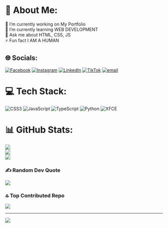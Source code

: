 # 💫 About Me:
🔭 I’m currently working on My Portfolio<br>🌱 I’m currently learning WEB DEVELOPMENT<br>💬 Ask me about HTML, CSS, JS<br>⚡ Fun fact I AM A HUMAN


## 🌐 Socials:
[![Facebook](https://img.shields.io/badge/Facebook-%231877F2.svg?logo=Facebook&logoColor=white)](https://facebook.com/abhinavpandey) [![Instagram](https://img.shields.io/badge/Instagram-%23E4405F.svg?logo=Instagram&logoColor=white)](https://instagram.com/abhii7104) [![LinkedIn](https://img.shields.io/badge/LinkedIn-%230077B5.svg?logo=linkedin&logoColor=white)](https://linkedin.com/in/abhinav ) [![TikTok](https://img.shields.io/badge/TikTok-%23000000.svg?logo=TikTok&logoColor=white)](https://tiktok.com/@abhinav) [![email](https://img.shields.io/badge/Email-D14836?logo=gmail&logoColor=white)](mailto:fashionergaming@gmail.com) 

# 💻 Tech Stack:
![CSS3](https://img.shields.io/badge/css3-%231572B6.svg?style=for-the-badge&logo=css3&logoColor=white) ![JavaScript](https://img.shields.io/badge/javascript-%23323330.svg?style=for-the-badge&logo=javascript&logoColor=%23F7DF1E) ![TypeScript](https://img.shields.io/badge/typescript-%23007ACC.svg?style=for-the-badge&logo=typescript&logoColor=white) ![Python](https://img.shields.io/badge/python-3670A0?style=for-the-badge&logo=python&logoColor=ffdd54) ![XFCE](https://img.shields.io/badge/XFCE-%232284F2.svg?style=for-the-badge&logo=xfce&logoColor=white)
# 📊 GitHub Stats:
![](https://github-readme-stats.vercel.app/api?username=Abhii7104&theme=aura_dark&hide_border=false&include_all_commits=true&count_private=true)<br/>
![](https://nirzak-streak-stats.vercel.app/?user=Abhii7104&theme=aura_dark&hide_border=false)<br/>
![](https://github-readme-stats.vercel.app/api/top-langs/?username=Abhii7104&theme=aura_dark&hide_border=false&include_all_commits=true&count_private=true&layout=compact)

### ✍️ Random Dev Quote
![](https://quotes-github-readme.vercel.app/api?type=horizontal&theme=radical)

### 🔝 Top Contributed Repo
![](https://github-contributor-stats.vercel.app/api?username=Abhii7104&limit=5&theme=dark&combine_all_yearly_contributions=true)

---
[![](https://visitcount.itsvg.in/api?id=Abhii7104&icon=9&color=0)](https://visitcount.itsvg.in)

<!-- Proudly created with GPRM ( https://gprm.itsvg.in ) -->
